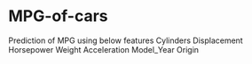 # MPG-of-cars
Prediction of MPG using below features
  Cylinders
  Displacement
  Horsepower
  Weight
  Acceleration
  Model_Year
  Origin
